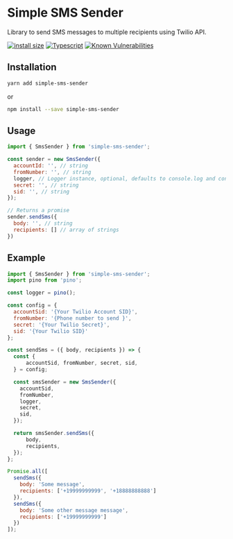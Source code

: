 # Simple SMS Sender

Library to send SMS messages to multiple recipients using Twilio API.

[![install size](https://packagephobia.com/badge?p=simple-sms-sender)](https://packagephobia.com/result?p=simple-sms-sender)
[![Typescript](https://flat.badgen.net/badge/icon/included?icon=typescript&label)](https://unpkg.com/browse/simple-sms-sender/dist/index.d.ts)
[![Known Vulnerabilities](https://snyk.io/test/github/yorch/simple-sms-sender/badge.svg)](https://snyk.io/test/github/yorch/simple-sms-sender)

## Installation

```sh
yarn add simple-sms-sender
```

or

```sh
npm install --save simple-sms-sender
```

## Usage

```js
import { SmsSender } from 'simple-sms-sender';

const sender = new SmsSender({
  accountId: '', // string
  fromNumber: '', // string
  logger, // Logger instance, optional, defaults to console.log and console.error
  secret: '', // string
  sid: '', // string
});

// Returns a promise
sender.sendSms({
  body: '', // string
  recipients: [] // array of strings
})
```

## Example

```js
import { SmsSender } from 'simple-sms-sender';
import pino from 'pino';

const logger = pino();

const config = {
  accountSid: '{Your Twilio Account SID}',
  fromNumber: '{Phone number to send }',
  secret: '{Your Twilio Secret}',
  sid: '{Your Twilio SID}'
};

const sendSms = ({ body, recipients }) => {
  const {
      accountSid, fromNumber, secret, sid,
  } = config;

  const smsSender = new SmsSender({
    accountSid,
    fromNumber,
    logger,
    secret,
    sid,
  });

  return smsSender.sendSms({
      body,
      recipients,
  });
};

Promise.all([
  sendSms({
    body: 'Some message',
    recipients: ['+19999999999', '+18888888888']
  }),
  sendSms({
    body: 'Some other message message',
    recipients: ['+19999999999']
  })
]);
```
